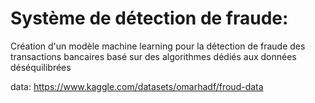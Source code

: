 # Système de détection de fraude: 
Création d'un modèle machine learning pour la détection de fraude des transactions bancaires basé sur des algorithmes dédiés aux
données déséquilibrées

data: 
https://www.kaggle.com/datasets/omarhadf/froud-data
